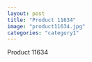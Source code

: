 ```yaml
---
layout: post
title: "Product 11634"
image: "product11634.jpg"
categories: "category1"
---
```

Product 11634

